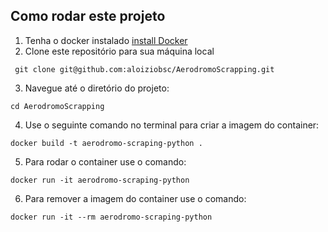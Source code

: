 ## Como rodar este projeto

1. Tenha o docker instalado [install Docker](https://www.docker.com/products/docker-desktop/)
2. Clone este repositório para sua máquina local
```
 git clone git@github.com:aloiziobsc/AerodromoScrapping.git
```
3. Navegue até o diretório do projeto:
 ```
 cd AerodromoScrapping
```
4. Use o seguinte comando no terminal para criar a imagem do container:
 ```
docker build -t aerodromo-scraping-python .
```
5. Para rodar o container use o comando:
 ```
docker run -it aerodromo-scraping-python
```
6. Para remover a imagem do container use o comando:
 ```
docker run -it --rm aerodromo-scraping-python
```
